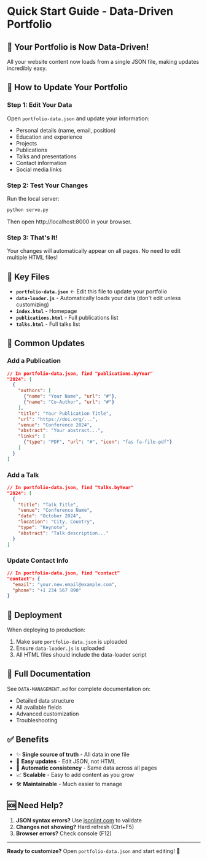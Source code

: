 # Quick Start Guide - Data-Driven Portfolio

## 🎉 Your Portfolio is Now Data-Driven!

All your website content now loads from a single JSON file, making updates incredibly easy.

## 📝 How to Update Your Portfolio

### Step 1: Edit Your Data
Open `portfolio-data.json` and update your information:
- Personal details (name, email, position)
- Education and experience
- Projects
- Publications
- Talks and presentations
- Contact information
- Social media links

### Step 2: Test Your Changes
Run the local server:
```bash
python serve.py
```

Then open http://localhost:8000 in your browser.

### Step 3: That's It!
Your changes will automatically appear on all pages. No need to edit multiple HTML files!

## 📂 Key Files

- **`portfolio-data.json`** ← Edit this file to update your portfolio
- **`data-loader.js`** - Automatically loads your data (don't edit unless customizing)
- **`index.html`** - Homepage
- **`publications.html`** - Full publications list
- **`talks.html`** - Full talks list

## 🔧 Common Updates

### Add a Publication
```json
// In portfolio-data.json, find "publications.byYear"
"2024": [
  {
    "authors": [
      {"name": "Your Name", "url": "#"},
      {"name": "Co-Author", "url": "#"}
    ],
    "title": "Your Publication Title",
    "url": "https://doi.org/...",
    "venue": "Conference 2024",
    "abstract": "Your abstract...",
    "links": [
      {"type": "PDF", "url": "#", "icon": "fas fa-file-pdf"}
    ]
  }
]
```

### Add a Talk
```json
// In portfolio-data.json, find "talks.byYear"
"2024": [
  {
    "title": "Talk Title",
    "venue": "Conference Name",
    "date": "October 2024",
    "location": "City, Country",
    "type": "Keynote",
    "abstract": "Talk description..."
  }
]
```

### Update Contact Info
```json
// In portfolio-data.json, find "contact"
"contact": {
  "email": "your.new.email@example.com",
  "phone": "+1 234 567 890"
}
```

## 🚀 Deployment

When deploying to production:
1. Make sure `portfolio-data.json` is uploaded
2. Ensure `data-loader.js` is uploaded
3. All HTML files should include the data-loader script

## 📖 Full Documentation

See `DATA-MANAGEMENT.md` for complete documentation on:
- Detailed data structure
- All available fields
- Advanced customization
- Troubleshooting

## ✅ Benefits

- ✨ **Single source of truth** - All data in one file
- 🎯 **Easy updates** - Edit JSON, not HTML
- 🔄 **Automatic consistency** - Same data across all pages
- 📈 **Scalable** - Easy to add content as you grow
- 🛠️ **Maintainable** - Much easier to manage

## 🆘 Need Help?

1. **JSON syntax errors?** Use [jsonlint.com](https://jsonlint.com) to validate
2. **Changes not showing?** Hard refresh (Ctrl+F5)
3. **Browser errors?** Check console (F12)

---

**Ready to customize?** Open `portfolio-data.json` and start editing! 🚀
